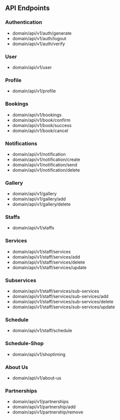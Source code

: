 ## API Endpoints                 

### Authentication
* domain/api/v1/auth/generate
* domain/api/v1/auth/logout 
* domain/api/v1/auth/verify

### User
* domain/api/v1/user

### Profile
* domain/api/v1/profile                   

### Bookings
* domain/api/v1/bookings                 
* domain/api/v1/book/confirm              
* domain/api/v1/book/success              
* domain/api/v1/book/cancel               

### Notifications
* domain/api/v1/notification              
* domain/api/v1/notification/create       
* domain/api/v1/notification/send        
* domain/api/v1/notification/delete       

### Gallery
* domain/api/v1/gallery                   
* domain/api/v1/gallery/add               
* domain/api/v1/gallery/delete            

### Staffs
* domain/api/v1/staffs                   

### Services
* domain/api/v1/staff/services                  
* domain/api/v1/staff/services/add              
* domain/api/v1/staff/services/delete           
* domain/api/v1/staff/services/update           

### Subservices
* domain/api/v1/staff/services/sub-services                   
* domain/api/v1/staff/services/sub-services/add               
* domain/api/v1/staff/services/sub-services/delete            
* domain/api/v1/staff/services/sub-services/update            

### Schedule
* domain/api/v1/staff/schedule            

### Schedule-Shop
* domain/api/v1/shoptiming                

### About Us
* domain/api/v1/about-us                  

### Partnerships
* domain/api/v1/partnerships              
* domain/api/v1/partnership/add           
* domain/api/v1/partnership/remove        
